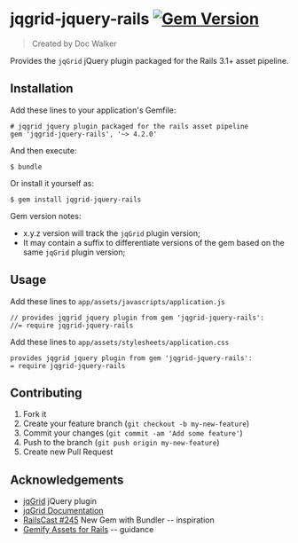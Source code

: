 # jqgrid-jquery-rails [![Gem Version](https://badge.fury.io/rb/jqgrid-jquery-rails.png)](http://badge.fury.io/rb/jqgrid-jquery-rails)

> Created by Doc Walker

Provides the `jqGrid` jQuery plugin packaged for the Rails 3.1+ asset pipeline.

## Installation

Add these lines to your application's Gemfile:

    # jqgrid jquery plugin packaged for the rails asset pipeline
    gem 'jqgrid-jquery-rails', '~> 4.2.0'

And then execute:

    $ bundle

Or install it yourself as:

    $ gem install jqgrid-jquery-rails

Gem version notes:

  - x.y.z version will track the `jqGrid` plugin version;
  - It may contain a suffix to differentiate versions of the gem based on the same `jqGrid` plugin version;

## Usage

Add these lines to `app/assets/javascripts/application.js`

    // provides jqgrid jquery plugin from gem 'jqgrid-jquery-rails':
    //= require jqgrid-jquery-rails

Add these lines to `app/assets/stylesheets/application.css`

    provides jqgrid jquery plugin from gem 'jqgrid-jquery-rails':
    = require jqgrid-jquery-rails

## Contributing

1. Fork it
2. Create your feature branch (`git checkout -b my-new-feature`)
3. Commit your changes (`git commit -am 'Add some feature'`)
4. Push to the branch (`git push origin my-new-feature`)
5. Create new Pull Request

## Acknowledgements

- [jqGrid](http://www.trirand.com/blog/) jQuery plugin
- [jqGrid Documentation](http://www.trirand.com/jqgridwiki/doku.php)
- [RailsCast #245](http://railscasts.com/episodes/245-new-gem-with-bundler) New Gem with Bundler -- inspiration
- [Gemify Assets for Rails](http://prioritized.net/blog/gemify-assets-for-rails/) -- guidance
